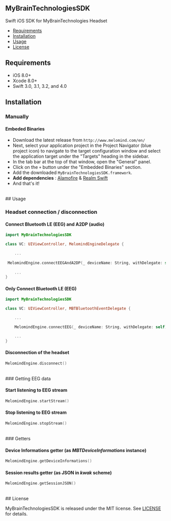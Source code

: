 ## MyBrainTechnologiesSDK

<!--[![Platforms](https://img.shields.io/cocoapods/p/MyBrainTechnologiesSDK.svg)](https://cocoapods.org/pods/MyBrainTechnologiesSDK) -->
<!-- [![License](https://img.shields.io/cocoapods/l/MyBrainTechnologiesSDK.svg)](https://raw.githubusercontent.com/MyBrainTechnologies/MyBrainTechnologiesSDK/master/LICENSE) -->

<!-- [![Swift Package Manager](https://img.shields.io/badge/Swift%20Package%20Manager-compatible-brightgreen.svg)](https://github.com/apple/swift-package-manager)
[![Carthage compatible](https://img.shields.io/badge/Carthage-compatible-4BC51D.svg?style=flat)](https://github.com/Carthage/Carthage)
[![CocoaPods compatible](https://img.shields.io/cocoapods/v/MyBrainTechnologiesSDK.svg)](https://cocoapods.org/pods/MyBrainTechnologiesSDK) -->


<!--[![Travis](https://img.shields.io/travis/MyBrainTechnologies/MyBrainTechnologiesSDK/master.svg)](https://travis-ci.org/MyBrainTechnologies/MyBrainTechnologiesSDK/branches)
[![JetpackSwift](https://img.shields.io/badge/JetpackSwift-framework-red.svg)](http://github.com/JetpackSwift/Framework)-->

Swift iOS SDK for MyBrainTechnologies Headset

- [Requirements](#requirements)
- [Installation](#installation)
- [Usage](#usage)
- [License](#license)

## <a name="requirements"></a> Requirements

- iOS 8.0+
- Xcode 8.0+
- Swift 3.0, 3.1, 3.2, and 4.0


## <a name="installation"></a> Installation

### Manually

#### Embeded Binaries

- Download the latest release from `http://www.melomind.com/en/`
- Next, select your application project in the Project Navigator (blue project icon) to navigate to the target configuration window and select the application target under the "Targets" heading in the sidebar.
- In the tab bar at the top of that window, open the "General" panel.
- Click on the `+` button under the "Embedded Binaries" section.
- Add the downloaded `MyBrainTechnologiesSDK.framework`.
- **Add dependencies** : <a href="https://github.com/Alamofire/Alamofire" target="_blank">Alamofire</a> & <a href="https://realm.io/docs/swift/latest/" target="_blank">Realm Swift</a> 
- And that's it!

<br />
## <a name="usage"></a> Usage

### Headset connection / disconnection

#### Connect Bluetooth LE (EEG) and A2DP (audio)

```swift
import MyBrainTechnologiesSDK

class VC: UIViewController, MelomindEngineDelegate {

    ...
 
 MelomindEngine.connectEEGAndA2DP(_ deviceName: String, withDelegate: self)
 
    ...
}
```

#### Only Connect Bluetooth LE (EEG)

```swift
import MyBrainTechnologiesSDK

class VC: UIViewController, MBTBluetoothEventDelegate {

    ...

    MelomindEngine.connectEEG(_ deviceName: String, withDelegate: self)

    ...
}
```

#### Disconnection of the headset

```swift
MelomindEngine.disconnect()
```

<br />
### Getting EEG data

#### Start listening to EEG stream

```swift
MelomindEngine.startStream()
```

#### Stop listening to EEG stream
```swift
MelomindEngine.stopStream()
```

<br />
### Getters

#### Device Informations getter (as *MBTDeviceInformations* instance)
```swift
MelomindEngine.getDeviceInformations()
```
 
#### Session results getter (as JSON in *kwak* scheme)
```swift
MelomindEngine.getSessionJSON()
```

<br />
## <a name="license"></a> License

MyBrainTechnologiesSDK is released under the MIT license. See [LICENSE](https://github.com/MyBrainTechnologies/MyBrainTechnologiesSDK/blob/master/LICENSE) for details.
